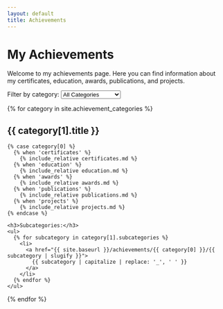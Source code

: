 ```yaml
---
layout: default
title: Achievements
---
```


# My Achievements

Welcome to my achievements page. Here you can find information about my certificates, education, awards, publications, and projects.

<div class="category-filter">
  <label for="achievement-category-select">Filter by category:</label>
  <select id="achievement-category-select">
    <option value="all">All Categories</option>
    {% for category in site.achievement_categories %}
      <option value="{{ category[0] }}">{{ category[1].title }}</option>
    {% endfor %}
  </select>
</div>

{% for category in site.achievement_categories %}
  <div class="achievement-category" id="{{ category[0] }}">
    <h2>{{ category[1].title }}</h2>
    
    {% case category[0] %}
      {% when 'certificates' %}
        {% include_relative certificates.md %}
      {% when 'education' %}
        {% include_relative education.md %}
      {% when 'awards' %}
        {% include_relative awards.md %}
      {% when 'publications' %}
        {% include_relative publications.md %}
      {% when 'projects' %}
        {% include_relative projects.md %}
    {% endcase %}
    
    <h3>Subcategories:</h3>
    <ul>
      {% for subcategory in category[1].subcategories %}
        <li>
          <a href="{{ site.baseurl }}/achievements/{{ category[0] }}/{{ subcategory | slugify }}">
            {{ subcategory | capitalize | replace: '_', ' ' }}
          </a>
        </li>
      {% endfor %}
    </ul>
  </div>
{% endfor %}

<script>
document.addEventListener('DOMContentLoaded', function() {
  var categorySelect = document.getElementById('achievement-category-select');
  if (categorySelect) {
    categorySelect.addEventListener('change', function() {
      var selectedCategory = this.value;
      var categories = document.getElementsByClassName('achievement-category');
      
      for (var i = 0; i < categories.length; i++) {
        if (selectedCategory === 'all' || categories[i].id === selectedCategory) {
          categories[i].style.display = 'block';
        } else {
          categories[i].style.display = 'none';
        }
      }
    });
  }
});
</script>